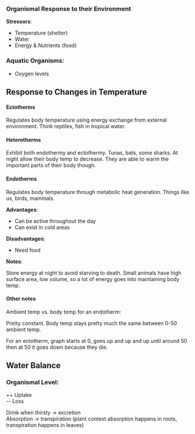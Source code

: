 ### Organismal Response to their Environment


**Stressors**:

- Temperature (shelter)
- Water
- Energy & Nutrients (food)

### Aquatic Organisms:

- Oxygen levels

## Response to Changes in Temperature

#### Ectotherms

Regulates body temperature using energy exchange from external environment. Think reptiles, fish in tropical water.

#### Heterotherms

Exhibit both endothermy and ectothermy. Tunas, bats, some sharks. At night allow their body temp to decrease. They are able to warm the important parts of their body though.

#### Endotherms

Regulates body temperature through metabolic heat generation. Things like us, birds, mammals.

**Advantages**:

- Can be active throughout the day
- Can exist in cold areas

**Disadvantages**:
- Need food

**Notes**:

Store energy at night to avoid starving to death. Small animals have high surface area, low volume, so a lot of energy goes into maintaining body temp.

#### Other notes
Ambient temp vs. body temp for an endotherm:

Pretty constant. Body temp stays pretty much the same between 0-50 ambient temp.

For an ectotherm, graph starts at 0, goes up and up and up until around 50 then at 50 it goes down because they die.

## Water Balance

### Organismal Level:

++ Uptake  
-- Loss

Drink when thirsty -> excretion  
Absorption -> transpiration (plant context absorption happens in roots, transpiration happens in leaves)